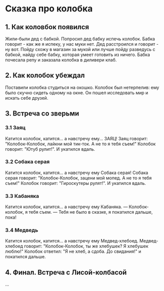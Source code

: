 # Сказка про колобка

## 1. Как коловбок появился
Жили-были дед с бабкой. Попросил дед бабку испечь колобок.
Бабка говорит - как же я испеку, у нас муки нет.
Дед расстроился и говорит - ну вот.
Пойду схожу в магазин за мукой или лучше пойду разведусь с бабкой, найду себе бабку, которая умеет готовить из ничего.
Бабка почесала репу и заказала колобка в диливери клаб.

## 2. Как колобок убеждал
Поставили колобка студиться на окошко.
Колобок был нетерпелив: ему было скучно сидеть одному на окне.
Он пошел исследовать мир и искать себе друзей.

## 3. Встреча со зверьми

### 3.1 Заяц
Катится колобок, катится... а навстречу ему... ЗАЯЦ!
Заяц говорит: "Колобок-Колобок, лайкни мой тик-ток. А не то я тебя съем!"
Колобок говорит: "Ютуб рулит!". И укатился вдаль.

### 3.2 Собака серая
Катится колобок, катится... а навстречу ему Собака серая!
Собака серая говорит: "Колобок-Колобок, зацени мой мопед. А не то я тебя съем!"
Колобок говорит: "Гироскутеры рулят!". И укатился вдаль.

### 3.3 Кабаняка
Катится колобок, катится... а навстречу ему Кабаняка.
— Колобок-колобок, я тебя съем.
— Тебя не было в сказке, я покатился дальше, пока!

### 3.4 Медведь
Катится колобок, катится... а навстречу ему Медвед-хлебоед.
Медвед-хлебоед говорит: "Колобок-Колобок, ты же хлебушек? Я хлебушек люблю!"
Колобок ответил: "Я не хлеб, а сдоба. До свидания!" и покатился дальше.

## 4. Финал. Встреча с Лисой-колбасой
...
